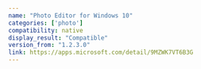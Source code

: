 ```yaml
---
name: "Photo Editor for Windows 10"
categories: ['photo']
compatibility: native
display_result: "Compatible"
version_from: "1.2.3.0"
link: https://apps.microsoft.com/detail/9MZWK7VT6B3G
---
```

